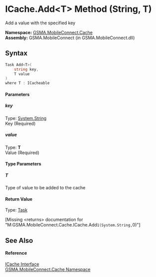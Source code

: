 ICache.Add&lt;T> Method (String, T)
===================================
Add a value with the specified key

**Namespace:** [GSMA.MobileConnect.Cache][1]  
**Assembly:** GSMA.MobileConnect (in GSMA.MobileConnect.dll)

Syntax
------

```csharp
Task Add<T>(
	string key,
	T value
)
where T : ICacheable

```

#### Parameters

##### *key*
Type: [System.String][2]  
Key (Required)

##### *value*
Type: **T**  
Value (Required)

#### Type Parameters

##### *T*
Type of value to be added to the cache

#### Return Value
Type: [Task][3]  

[Missing &lt;returns> documentation for "M:GSMA.MobileConnect.Cache.ICache.Add``1(System.String,``0)"]


See Also
--------

#### Reference
[ICache Interface][4]  
[GSMA.MobileConnect.Cache Namespace][1]  

[1]: ../README.md
[2]: http://msdn.microsoft.com/en-us/library/s1wwdcbf
[3]: http://msdn.microsoft.com/en-us/library/dd235678
[4]: README.md
[5]: ../../_icons/Help.png